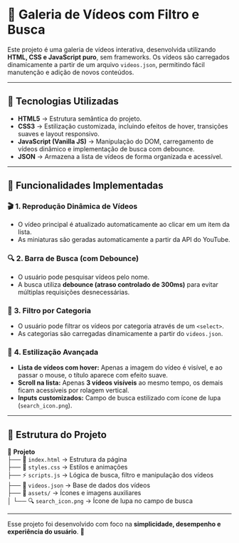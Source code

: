 # 🎥 Galeria de Vídeos com Filtro e Busca

Este projeto é uma galeria de vídeos interativa, desenvolvida utilizando **HTML, CSS e JavaScript puro**, sem frameworks. Os vídeos são carregados dinamicamente a partir de um arquivo `videos.json`, permitindo fácil manutenção e adição de novos conteúdos.

---

## 🚀 **Tecnologias Utilizadas**
- **HTML5** → Estrutura semântica do projeto.
- **CSS3** → Estilização customizada, incluindo efeitos de hover, transições suaves e layout responsivo.
- **JavaScript (Vanilla JS)** → Manipulação do DOM, carregamento de vídeos dinâmico e implementação de busca com debounce.
- **JSON** → Armazena a lista de vídeos de forma organizada e acessível.

---

## 📌 **Funcionalidades Implementadas**
### 🎬 **1. Reprodução Dinâmica de Vídeos**
- O vídeo principal é atualizado automaticamente ao clicar em um item da lista.
- As miniaturas são geradas automaticamente a partir da API do YouTube.

### 🔍 **2. Barra de Busca (com Debounce)**
- O usuário pode pesquisar vídeos pelo nome.
- A busca utiliza **debounce (atraso controlado de 300ms)** para evitar múltiplas requisições desnecessárias.

### 📂 **3. Filtro por Categoria**
- O usuário pode filtrar os vídeos por categoria através de um `<select>`.
- As categorias são carregadas dinamicamente a partir do `videos.json`.

### 🎨 **4. Estilização Avançada**
- **Lista de vídeos com hover:** Apenas a imagem do vídeo é visível, e ao passar o mouse, o título aparece com efeito suave.
- **Scroll na lista:** Apenas **3 vídeos visíveis** ao mesmo tempo, os demais ficam acessíveis por rolagem vertical.
- **Inputs customizados:** Campo de busca estilizado com ícone de lupa (`search_icon.png`).

---

## 📁 **Estrutura do Projeto**
📂 **Projeto**  
 ├── 📄 `index.html` → Estrutura da página  
 ├── 🎨 `styles.css` → Estilos e animações  
 ├── ⚡ `scripts.js` → Lógica de busca, filtro e manipulação dos vídeos  
 ├── 📜 `videos.json` → Base de dados dos vídeos  
 ├── 📂 `assets/` → Ícones e imagens auxiliares  
 │   └── 🔍 `search_icon.png` → Ícone de lupa no campo de busca  

---

Esse projeto foi desenvolvido com foco na **simplicidade, desempenho e experiência do usuário**. 🚀
